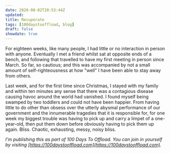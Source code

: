```yaml
---
date: 2020-08-02T20:53:44Z
updated:
title: Recuperate
tags: [100daystooffload, blog]
draft: false
showdate: true
---
```


For eighteen weeks, like many people, I had little or no interaction in person with anyone. Eventually I met a friend whilst sat at opposite ends of a bench, and following that travelled to have my first meeting in person since March. So far, so cautious; and this was accompanied by not a small amount of self-righteousness at how "well" I have been able to stay away from others.

Last week, and for the first time since Christmas, I stayed with my family and within ten minutes any sense that there was a contagious disease causing havoc around the world had vanished. I found myself being swamped by two toddlers and could not have been happier. From having little to do other than obsess over the utterly abysmal performance of our government and the innumerable tragedies that it is responsible for, for one week my biggest trouble was having to pick up and carry a limpet of a one-year-old, then put them down before obviously having to pick them up again. Bliss. Chaotic, exhausting, messy, noisy bliss.

*I'm publishing this as part of 100 Days To Offload. You can join in yourself by visiting [https://100daystooffload.com](https://100daystooffload.com).*
